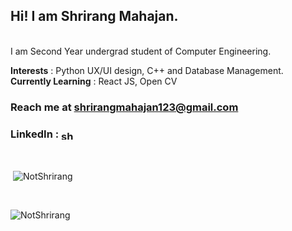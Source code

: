 <h2>Hi! I am Shrirang Mahajan.</h2>
<br>
I am Second Year undergrad student of Computer Engineering.

<b>Interests</b> : Python UX/UI design, C++ and Database Management.
<br>
<b>Currently Learning</b> : React JS, Open CV
<br>

<h3>Reach me at <a href="shrirangmahajan123@gmail.com">shrirangmahajan123@gmail.com</a></h3>
<p>
<h3>LinkedIn : <a href="https://www.linkedin.com/in/shrirang-mahajan-784290226/" target="blank"><img align="center" src="https://raw.githubusercontent.com/rahuldkjain/github-profile-readme-generator/master/src/images/icons/Social/linked-in-alt.svg" alt="shrirang-mahajan" height="15" width="20" /></a></h3>
</p>
<br>

<p>&nbsp;<img align="center" src="https://github-readme-stats.vercel.app/api?username=NotShrirang&show_icons=true&locale=en&theme=gotham" alt="NotShrirang" /></p>
<br>

<p><img align="left" src="https://github-readme-stats.vercel.app/api/top-langs?username=NotShrirang&show_icons=true&locale=en&layout=compact&theme=gotham" alt="NotShrirang" /></p>
